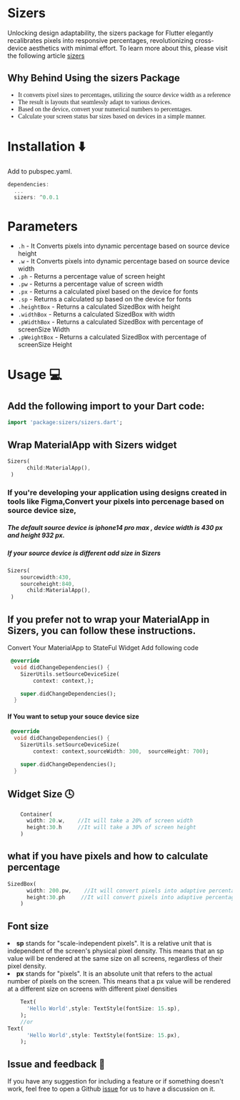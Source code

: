 # Sizers

Unlocking design adaptability, the sizers package for Flutter elegantly recalibrates pixels into responsive percentages, revolutionizing cross-device aesthetics with minimal effort. To learn more about this, please visit the following article [sizers](https://medium.com/p/b2c5a69e337/edit)

## Why Behind Using the sizers Package
 <ul>
 <li style="font-family:bold "> It converts pixel sizes to percentages, utilizing the source device width as a reference</li>
  <li style="font-family:bold "> The result is layouts that seamlessly adapt to various devices.</li>
  <li style="font-family:bold "> Based on the device, convert your numerical numbers to percentages. </li>
  <li style="font-family:bold "> Calculate your screen status bar sizes based on devices in a simple manner.
 </li>
 </ul>
 
# Installation ⬇️
Add to pubspec.yaml.
```dart
dependencies:
  ...
  sizers: ^0.0.1
```

# Parameters 
* `.h` - It Converts pixels into dynamic percentage based on source device height
* `.w` - It Converts pixels into dynamic percentage based on source device width
* `.ph` - Returns a percentage  value of screen height
* `.pw` - Returns a percentage  value of screen width
* `.px` - Returns a calculated pixel based on the device for fonts
* `.sp` - Returns a calculated sp based on the device for fonts
*  `.heightBox` - Returns a calculated SizedBox with height
*  `.widthBox` - Returns a calculated SizedBox with width
*  `.pWidthBox` - Returns a calculated SizedBox with percentage of screenSize Width
*  `.pWeightBox` - Returns a calculated SizedBox with percentage of screenSize Height

# Usage 💻

## Add the following import to your Dart code: 
```dart
import 'package:sizers/sizers.dart';
```


## Wrap MaterialApp with Sizers widget
```dart
Sizers(
      child:MaterialApp(),     
 )
```
### If you're developing your application using designs created in tools like Figma,Convert  your pixels into percenage based on  source device size, 
##### The default source device  is iphone14 pro max , device width is 430 px and height 932 px. 

##### If your source device is different add size in Sizers


```dart
Sizers(
    sourcewidth:430,
    sourceheight:840,
      child:MaterialApp(),   
 )
 ```
## If you prefer not to wrap your MaterialApp in Sizers, you can follow these instructions.
Convert Your MaterialApp to StateFul Widget
Add following code
```dart
 @override
  void didChangeDependencies() {
    SizerUtils.setSourceDeviceSize(
        context: context,);

    super.didChangeDependencies();
  }

```
  #### If You want to setup your souce device size
```dart
 @override
  void didChangeDependencies() {
    SizerUtils.setSourceDeviceSize(
        context: context,sourceWidth: 300,  sourceHeight: 700);

    super.didChangeDependencies();
  }

```
## Widget Size 🕓
```dart
    Container(
      width: 20.w,    //It will take a 20% of screen width
      height:30.h     //It will take a 30% of screen height
    )
```
## what if you have pixels and how to calculate percentage 
```dart
SizedBox(
      width: 200.pw,    //It will convert pixels into adaptive percentage based on source device width
      height:30.ph     //It will convert pixels into adaptive percentage based on source device width
    )
```
## Font size 
<li> <Strong>sp</Strong> stands for "scale-independent pixels". It is a relative unit that is independent of the screen's physical pixel density. This means that an sp value will be rendered at the same size on all screens, regardless of their pixel density.
<li><Strong>px</Strong> stands for "pixels". It is an absolute unit that refers to the actual number of pixels on the screen. This means that a px value will be rendered at a different size on screens with different pixel densities

```dart
    Text(
      'Hello World',style: TextStyle(fontSize: 15.sp),
    );
    //or
Text(
      'Hello World',style: TextStyle(fontSize: 15.px),
    );

```
## Issue and feedback 💭 

If you have any suggestion for including a feature or if something doesn't work, feel free to open a Github [issue](https://github.com/Madhan-Rkv-10/sizers/issues) for us to have a discussion on it.



